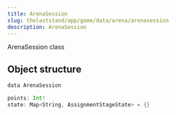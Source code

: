 ```yaml
---
title: ArenaSession
slug: thelaststand/app/game/data/arena/arenasession
description: ArenaSession
---
```


ArenaSession class

## Object structure

```scala
data ArenaSession

points: Int!
state: Map<String, AssignmentStageState> = {}

```
